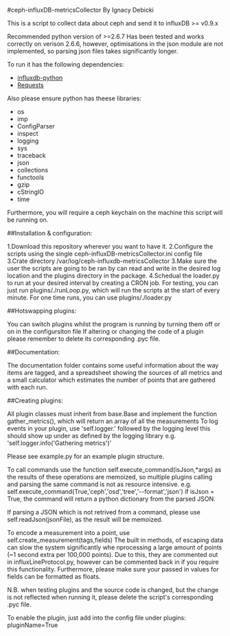 #ceph-influxDB-metricsCollector By Ignacy Debicki

This is a script to collect data about ceph and send it to influxDB >= v0.9.x

Recommended python version of >=2.6.7
Has been tested and works correctly on verison 2.6.6, however, optimisations in the json module are not implemented, so parsing json files takes significantly longer.


To run it has the following dependencies:

* [influxdb-python](https://github.com/influxdb/influxdb-python)
* [Requests](http://docs.python-requests.org/)

Also please ensure python has theese libraries:

* os	
* imp
* ConfigParser
* inspect
* logging
* sys
* traceback
* json
* collections
* functools
* gzip
* cStringIO
* time

Furthermore, you will require a ceph keychain on the machine this script will be running on.

##Installation & configuration:

1.Download this repository wherever you want to have it.
2.Configure the scripts using the single ceph-influxDB-metricsCollector.ini config file
3.Crate directory /var/log/ceph-influxdb-metricsCollector
3.Make sure the user the scripts are going to be ran by can read and write in the desired log location and the plugins directory in the package.
4.Schedual the loader.py to run at your desired interval by creating a CRON job. For testing, you can just run plugins/./runLoop.py, which will run the scripts at the start of every minute. For one time runs, you can use plugins/./loader.py

##Hotswapping plugins:

You can switch plugins whilst the program is running by turning them off or on in the configursiton file
If altering or changing the code of a plugin please remember to delete its corresponding .pyc file.

##Documentation:

The documentation folder contains some useful information about the way items are tagged, and a spreadsheet showing the sources of all metrics and a small calculator which estimates the number of points that are gathered with each run.

##Creating plugins:

All plugin classes must inherit from base.Base and implement the function gather_metrics(), which will return an array of all the measurements
To log events in your plugin, use 'self.logger.' followed by the logging level this should show up under as defined by the logging library
e.g. 'self.logger.info('Gathering metrics')'

Please see example.py for an example plugin structure.

To call commands use the function self.execute_command(isJson,*args) as the results of these operations are memoized, so multiple plugins calling and parsing the same command is not as resource intensive.
e.g. self.execute_command(True,'ceph','osd','tree','--format','json')
if isJson = True, the command will return a python dictionary from the parsed JSON. 

If parsing a JSON which is not retrived from a command, please use self.readJson(jsonFile), as the result will be memoized.

To encode a measurement into a point, use self.create_measurement(tags,fields)
The built in methods, of escaping data can slow the system significantly whe nprocessing a large amount of points (~1 second extra per 100,000 points).
Due to this, they are commented out in influxLineProtocol.py, however can be commented back in if you require this functionality.
Furthermore, please make sure your passed in values for fields can be formatted as floats.

N.B. when testing plugins and the source code is changed, but the change is not reflected when running it, please delete the script's corresponding .pyc file.

To enable the plugin, just add into the config file under plugins:
pluginName=True
